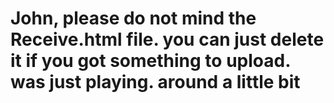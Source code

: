# John, please do not mind the Receive.html file. you can just delete it if you got something to upload. was just playing. around a little bit
